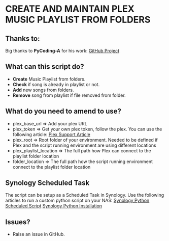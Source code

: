 # CREATE AND MAINTAIN PLEX MUSIC PLAYLIST FROM FOLDERS

## Thanks to:
Big thanks to **PyCoding-A** for his work: [GitHub Project](https://github.com/PyCoding-A/plex.audio_folder_to_playlist/blob/main/plex_folder_to_playlist.py)

## What can this script do?

- **Create** Music Playlist from folders.
- **Check** if song is already in playlist or not.
- **Add** new songs from folders.
- **Remove** song from playlist if file removed from folder.

## What do you need to amend to use?
- plex_base_url => Add your plex URL
- plex_token => Get your own plex token, follow the plex. You can use the following article: [Plex Support Article](https://support.plex.tv/articles/204059436-finding-an-authentication-token-x-plex-token/)
- plex_root => Root folder of your environment. Needed to be defined if Plex and the script running environment are using different locations
- plex_playlist_location => The full path how Plex can connect to the playlist folder location
- folder_location => The full path how the script running environment connect to the playlist folder location

## Synology Scheduled Task
The script can be setup as a Scheduled Task in Synology.
Use the following articles to run a custom python script on your NAS:
[Synology Python Scheduled Script](https://synoguide.com/2023/01/21/schedule-python-scripts-on-your-synology/)
[Synology Python Installation](https://synoguide.com/2023/01/21/install-and-use-python-3-9-in-your-synology/)

## Issues?
- Raise an issue in GitHub. 

